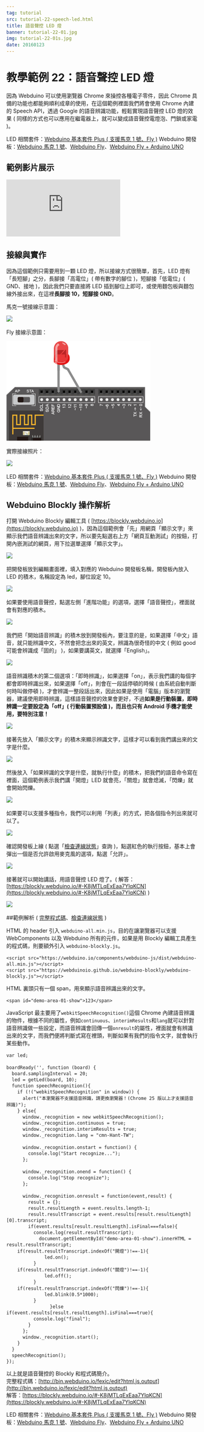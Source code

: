 ```yaml
---
tag: tutorial
src: tutorial-22-speech-led.html
title: 語音聲控 LED 燈 
banner: tutorial-22-01.jpg
img: tutorial-22-01s.jpg
date: 20160123
---
```


<!-- @@master  = ../../_layout.html-->

<!-- @@block  =  meta-->

<title>教學範例 22：語音聲控 LED 燈 :::: Webduino = Web × Arduino</title>

<meta name="description" content="因為 Webduino 可以使用瀏覽器 Chrome 來操控各種電子零件，因此 Chrome 具備的功能也都能夠順利成章的使用，在這個範例裡面我們將會使用 Chrome 內建的 Speech API，透過 Google 的語音辨識功能，輕鬆實現語音聲控 LED 燈的效果。">

<meta itemprop="description" content="因為 Webduino 可以使用瀏覽器 Chrome 來操控各種電子零件，因此 Chrome 具備的功能也都能夠順利成章的使用，在這個範例裡面我們將會使用 Chrome 內建的 Speech API，透過 Google 的語音辨識功能，輕鬆實現語音聲控 LED 燈的效果。">

<meta property="og:description" content="因為 Webduino 可以使用瀏覽器 Chrome 來操控各種電子零件，因此 Chrome 具備的功能也都能夠順利成章的使用，在這個範例裡面我們將會使用 Chrome 內建的 Speech API，透過 Google 的語音辨識功能，輕鬆實現語音聲控 LED 燈的效果。">

<link rel="canonical" href="https://tutorials.webduino.io/zh-tw/docs/useful/component/led-speech.html">

<meta property="og:title" content="教學範例 22：語音聲控 LED 燈" >

<meta property="og:url" content="https://webduino.io/tutorials/tutorial-22-speech-led.html">

<meta property="og:image" content="https://webduino.io/img/tutorials/tutorial-22-01s.jpg">

<meta itemprop="image" content="https://webduino.io/img/tutorials/tutorial-22-01s.jpg">

<include src="../_include-tutorials.html"></include>

<!-- @@close-->

<!-- @@block  =  preAndNext-->

<include src="../_include-tutorials-content.html"></include>

<!-- @@close-->

<!-- @@block  =  tutorials-->

# 教學範例 22：語音聲控 LED 燈

因為 Webduino 可以使用瀏覽器 Chrome 來操控各種電子零件，因此 Chrome 具備的功能也都能夠順利成章的使用，在這個範例裡面我們將會使用 Chrome 內建的 Speech API，透過 Google 的語音辨識功能，輕鬆實現語音聲控 LED 燈的效果 ( 同樣的方式也可以應用在繼電器上，就可以變成語音聲控電燈泡、門鎖或家電 )。

<div class="buy-this">
	<span>LED 相關套件：<a href="https://webduino.io/buy/webduino-package-plus.html" target="_blank">Webduino 基本套件 Plus ( 支援馬克 1 號、Fly )</a></span>
	<span>Webduino 開發板：<a href="https://webduino.io/buy/component-webduino-v1.html" target="_blank">Webduino 馬克 1 號</a>、<a href="https://webduino.io/buy/component-webduino-fly.html" target="_blank">Webduino Fly</a>、<a href="https://webduino.io/buy/component-webduino-uno-fly.html" target="_blank">Webduino Fly + Arduino UNO</a></span>
</div>

## 範例影片展示

<iframe class="youtube" src="https://www.youtube.com/embed/FXoe5k6_iQo" frameborder="0" allowfullscreen></iframe>

## 接線與實作

因為這個範例只需要用到一顆 LED 燈，所以接線方式很簡單，首先，LED 燈有「長短腳」之分，長腳接「高電位」( 帶有數字的腳位 )，短腳接「低電位」( GND、接地 )，因此我們只要直接將 LED 插到腳位上即可，或使用麵包板與麵包線外接出來，在這裡**長腳接 10，短腳接 GND**。

馬克一號接線示意圖：

![](../img/tutorials/tutorial-22-02.jpg)

Fly 接線示意圖：

![](../img/tutorials/tutorial-22-02-fly.jpg)

實際接線照片：

![](../img/tutorials/tutorial-22-03.jpg)

<div class="buy-this">
	<span>LED 相關套件：<a href="https://webduino.io/buy/webduino-package-plus.html" target="_blank">Webduino 基本套件 Plus ( 支援馬克 1 號、Fly )</a></span>
	<span>Webduino 開發板：<a href="https://webduino.io/buy/component-webduino-v1.html" target="_blank">Webduino 馬克 1 號</a>、<a href="https://webduino.io/buy/component-webduino-fly.html" target="_blank">Webduino Fly</a>、<a href="https://webduino.io/buy/component-webduino-uno-fly.html" target="_blank">Webduino Fly + Arduino UNO</a></span>
</div>

## Webduino Blockly 操作解析

打開 Webduino Blockly 編輯工具 ( [https://blockly.webduino.io](https://blockly.webduino.io) )，因為這個範例會「先」用網頁「顯示文字」來顯示我們語音辨識出來的文字，所以要先點選右上方「網頁互動測試」的按鈕，打開內嵌測試的網頁，用下拉選單選擇「顯示文字」。

![](../img/tutorials/tutorial-22-04.jpg)

把開發板放到編輯畫面裡，填入對應的 Webduino 開發板名稱，開發板內放入 LED 的積木，名稱設定為 led，腳位設定 10。

![](../img/tutorials/tutorial-22-05.jpg)

如果要使用語音聲控，點選左側「進階功能」的選項，選擇「語音聲控」，裡面就會有對應的積木。

![](../img/tutorials/tutorial-22-06.jpg)

我們把「開始語音辨識」的積木放到開發板內，要注意的是，如果選擇「中文」語音，就只能辨識中文，不然會把念出來的英文，辨識為很奇怪的中文 ( 例如 good 可能會辨識成「固的」 )，如果要講英文，就選擇「English」。

![](../img/tutorials/tutorial-22-07.jpg)

語音辨識積木的第二個選項：「即時辨識」，如果選擇「on」，表示我們講的每個字都會即時辨識出來，如果選擇「off」，則會在一段話停頓的時候 ( 由系統自動判斷何時叫做停頓 )，才會辨識一整段話出來，因此如果是使用「電腦」版本的瀏覽器，建議使用即時辨識，這樣語音聲控的效果會更好，不過**如果是行動裝置，即時辨識一定要設定為「off」( 行動裝置預設值 )，而且也只有 Android 手機才能使用，要特別注意！**

![](../img/tutorials/tutorial-22-08.jpg)

接著先放入「顯示文字」的積木來顯示辨識文字，這樣才可以看到我們講出來的文字是什麼。

![](../img/tutorials/tutorial-22-09.jpg)

然後放入「如果辨識的文字是什麼，就執行什麼」的積木，把我們的語音命令寫在裡面，這個範例表示我們講「開燈」LED 就會亮，「關燈」就會熄滅，「閃爍」就會開始閃爍。

![](../img/tutorials/tutorial-22-10.jpg)

如果要可以支援多種指令，我們可以利用「列表」的方式，把各個指令列出來就可以了。

![](../img/tutorials/tutorial-22-11.jpg)

確認開發板上線 ( 點選「[檢查連線狀態](https://webduino.io/device.html)」查詢 )，點選紅色的執行按鈕，基本上會彈出一個是否允許啟用麥克風的選項，點選「允許」。

![](../img/tutorials/tutorial-22-12.jpg)

接著就可以開始講話，用語音聲控 LED 燈了。( 解答：[https://blockly.webduino.io/#-K8jMTLqExEaa7YlqKCN](https://blockly.webduino.io/#-K8jMTLqExEaa7YlqKCN) )

![](../img/tutorials/tutorial-22-13.jpg)

##範例解析 ( [完整程式碼](http://bin.webduino.io/fexic/edit?html,js,output)、[檢查連線狀態](https://webduino.io/device.html) )

HTML 的 header 引入 `webduino-all.min.js`，目的在讓瀏覽器可以支援 WebComponents 以及 Webduino 所有的元件，如果是用 Blockly 編輯工具產生的程式碼，則要額外引入 `webduino-blockly.js`。

	<script src="https://webduino.io/components/webduino-js/dist/webduino-all.min.js"></script>
	<script src="https://webduinoio.github.io/webduino-blockly/webduino-blockly.js"></script>

HTML 裏頭只有一個 span，用來顯示語音辨識出來的文字。

	<span id="demo-area-01-show">123</span>

JavaScript 最主要用了`webkitSpeechRecognition()`這個 Chrome 內建語音辨識的物件，根據不同的屬性，例如`continuous`、`interimResults`和`lang`就可以針對語音辨識做一些設定，而語音辨識會回傳一個`onresult`的屬性，裡面就會有辨識出來的文字，而我們便將判斷式寫在裡頭，判斷如果有我們的指令文字，就會執行某些動作。

	var led;

	boardReady('', function (board) {
	  board.samplingInterval = 20;
	  led = getLed(board, 10);
	  function speechRecognition(){
	    if (!("webkitSpeechRecognition" in window)) {
	      alert("本瀏覽器不支援語音辨識，請更換瀏覽器！(Chrome 25 版以上才支援語音辨識)");
	    } else{
	      window._recognition = new webkitSpeechRecognition();
	      window._recognition.continuous = true;
	      window._recognition.interimResults = true;
	      window._recognition.lang = "cmn-Hant-TW";

	      window._recognition.onstart = function() {
	        console.log("Start recognize...");
	      };

	      window._recognition.onend = function() {
	        console.log("Stop recognize");
	      };

	      window._recognition.onresult = function(event,result) {
	        result = {};
	        result.resultLength = event.results.length-1;
	        result.resultTranscript = event.results[result.resultLength][0].transcript;
	        if(event.results[result.resultLength].isFinal===false){
	          console.log(result.resultTranscript);
	            document.getElementById("demo-area-01-show").innerHTML = result.resultTranscript;
	    if(result.resultTranscript.indexOf("開燈")!==-1){
	              led.on();
	          }
	    if(result.resultTranscript.indexOf("關燈")!==-1){
	              led.off();
	          }
	    if(result.resultTranscript.indexOf("閃爍")!==-1){
	              led.blink(0.5*1000);
	          }
	                }else if(event.results[result.resultLength].isFinal===true){
	          console.log("final");
	        }
	      };
	      window._recognition.start();
	    }
	  }
	  speechRecognition();
	});

以上就是語音聲控的 Blockly 和程式碼簡介。   
完整程式碼：[http://bin.webduino.io/fexic/edit?html,js,output](http://bin.webduino.io/fexic/edit?html,js,output)  
解答：[https://blockly.webduino.io/#-K8jMTLqExEaa7YlqKCN](https://blockly.webduino.io/#-K8jMTLqExEaa7YlqKCN)

<div class="buy-this">
	<span>LED 相關套件：<a href="https://webduino.io/buy/webduino-package-plus.html" target="_blank">Webduino 基本套件 Plus ( 支援馬克 1 號、Fly )</a></span>
	<span>Webduino 開發板：<a href="https://webduino.io/buy/component-webduino-v1.html" target="_blank">Webduino 馬克 1 號</a>、<a href="https://webduino.io/buy/component-webduino-fly.html" target="_blank">Webduino Fly</a>、<a href="https://webduino.io/buy/component-webduino-uno-fly.html" target="_blank">Webduino Fly + Arduino UNO</a></span>
</div>


<!-- @@close-->